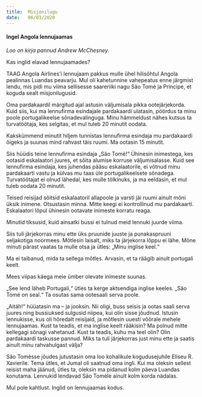 ```yaml
---
title:  Misjonilugu
date:   06/03/2020
---
```


#### Ingel Angola lennujaamas 

_Loo on kirja pannud Andrew McChesney._

Kas inglid elavad lennujaamades?

TAAG Angola Airlines’i lennujaam pakkus mulle ühel hilisõhtul Angola pealinnas Luandas peavarju. Mul oli kahetunnine vahepeatus enne järgmist lendu, mis pidi mu viima sellisesse saareriiki nagu São Tomé ja Príncipe, et koguda sealt misjonilugusid.

Oma pardakaardil märgitud ajal astusin väljumisala pikka ootejärjekorda. Kuid siis, kui ma lennufirma esindajale pardakaardi ulatasin, pöördus ta minu poole portugalikeelse sõnadevalinguga. Minu hämmeldust nähes kutsus ta turvatöötaja, kes selgitas, et mul tuleb 20 minutit oodata.

Kakskümmend minutit hiljem tunnistas lennufirma esindaja mu pardakaardi õigeks ja suunas mind rahvast täis ruumi. Ma ootasin 15 minutit.

Siis hüüdis teine lennufirma esindaja „São Tomé!“ Ühinesin inimestega, kes ootasid eskalaatori juures, et sõita alumise korruse väljumisalasse. Kuid see lennufirma esindaja, kes juhendas pääsu eskalaatorile, ei võtnud minu pardakaarti vastu ja külvas mu taas üle portugalikeelsete sõnadega. Turvatöötajat ei olnud lähedal, kes mulle tõlkinuks, ja ma eeldasin, et mul tuleb oodata 20 minutit.

Teised reisijad sõitsid eskalaatoril allapoole ja varsti jäi ruumi ainult mõni üksik inimene. Otsustasin minna. Mitte keegi ei kontrollinud mu pardakaarti. Eskalaatori lõpul ühinesin ootavate inimeste korratu reaga.

Minutid tiksusid, kuid ainsatki bussi ei tulnud meid lennuki juurde viima.

Siis tuli järjekorras minu ette üks pruunide juuste ja punakaspruuni seljakotiga noormees. Mõtlesin laisalt, miks ta järjekorra lõppu ei lähe. Mõne minuti pärast vaatas ta mulle otsa ja ütles: „Minu inglise keel.“

Ma ei taibanud, mida ta sellega mõtles. Arvasin, et ta räägib ainult portugali keelt.

Mees viipas käega meie ümber olevate inimeste suunas.

„See lend läheb Portugali,“ ütles ta kerge aktsendiga inglise keeles. „São Tomé on seal.“ Ta osutas sama ootesaali serva poole.

„Aitäh!“ hüüatasin ma – ja jooksin. Nii oligi, buss seisis ja ootas saali serva juures ning bussiuksed sulgusid niipea, kui olin sisse jõudnud. Istusin lennukisse, kus oli hõredalt reisijaid, ja mõtlesin uuesti võõrale mehele lennujaamas. Kust ta teadis, et ma inglise keelt rääkisin? Ma polnud mitte kellegagi sõnagi vahetanud. Kust ta teadis, kuhu ma teel olin? Olin pardakaardi taskusse pannud. Miks ta tuli järjekorras just minu ette ja saatis ainult minu rahvahulgast välja?

São Tomésse jõudes jutustasin oma loo kohalikule kogudusejuhile Eliseu R. Xavierile. Tema ütles, et Jumal oli saatnud oma ingli. Kui ma oleksin sellest reisist maha jäänud, ütles ta, oleksin ma pidanud kolm päeva Luandas konutama. Lennukid lendavad São Toméle ainult kolm korda nädalas.

Mul pole kahtlust. Inglid on lennujaamas kodus.